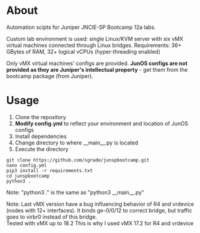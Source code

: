 # About

Automation scipts for Juniper JNCIE-SP Bootcamp 12a labs.


Custom lab environment is used: single Linux/KVM server with six vMX virtual machines connected through Linux bridges. 
Requirements: 36+ GBytes of RAM, 32+ logical vCPUs (hyper-threading enabled)
 
Only vMX virtual machines' configs are provided. __JunOS configs are not provided as they are Juniper's intellectual property__ - get them from the bootcamp package (from Juniper). 


# Usage

1. Clone the repository
2. __Modify config.yml__ to reflect your environment and location of JunOS configs
3. Install dependencies 
4. Change directory to where \_\_main__.py is located
5. Execute the directory

```
git clone https://github.com/sgrade/junspbootcamp.git
nano config.yml
pip3 install -r requirements.txt
cd junspbootcamp
python3 .
```

Note: "python3 ." is the same as "python3 \_\_main__.py" 

Note: Last vMX version have a bug influencing behavior of R4 and vrdevice (nodes with 12+ interfaces). 
It binds ge-0/0/12 to correct bridge, but traffic goes to virbr0 instead of this bridge.  
Tested with vMX up to 18.2
This is why I used vMX 17.2 for R4 and vrdevice
